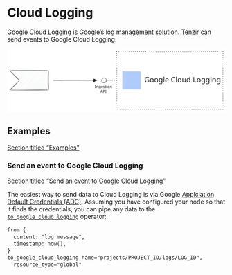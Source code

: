 # Cloud Logging

[Google Cloud Logging](https://cloud.google.com/logging) is Google’s log management solution. Tenzir can send events to Google Cloud Logging.

![Google Cloud Logging](/_astro/cloud-logging.CbMzNYg2_19DKCs.svg)

## Examples

[Section titled “Examples”](#examples)

### Send an event to Google Cloud Logging

[Section titled “Send an event to Google Cloud Logging”](#send-an-event-to-google-cloud-logging)

The easiest way to send data to Cloud Logging is via Google [Applciation Default Credentials (ADC)](https://cloud.google.com/docs/authentication/application-default-credentials). Assuming you have configured your node so that it finds the credentials, you can pipe any data to the [`to_google_cloud_logging`](/reference/operators/to_google_cloud_logging) operator:

```tql
from {
  content: "log message",
  timestamp: now(),
}
to_google_cloud_logging name="projects/PROJECT_ID/logs/LOG_ID",
  resource_type="global"
```